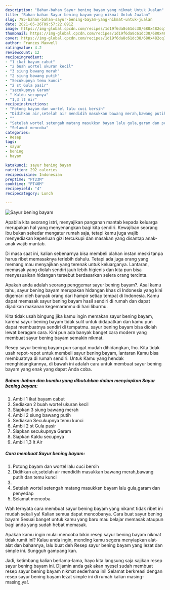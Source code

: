 ```yaml
---
description: "Bahan-bahan Sayur bening bayam yang nikmat Untuk Jualan"
title: "Bahan-bahan Sayur bening bayam yang nikmat Untuk Jualan"
slug: 785-bahan-bahan-sayur-bening-bayam-yang-nikmat-untuk-jualan
date: 2021-05-26T09:57:22.891Z
image: https://img-global.cpcdn.com/recipes/1d19f6da8c61dc38/680x482cq70/sayur-bening-bayam-foto-resep-utama.jpg
thumbnail: https://img-global.cpcdn.com/recipes/1d19f6da8c61dc38/680x482cq70/sayur-bening-bayam-foto-resep-utama.jpg
cover: https://img-global.cpcdn.com/recipes/1d19f6da8c61dc38/680x482cq70/sayur-bening-bayam-foto-resep-utama.jpg
author: Frances Maxwell
ratingvalue: 4.2
reviewcount: 12
recipeingredient:
- "1 ikat bayam cabut"
- "2 buah wortel ukuran kecil"
- "3 siung bawang merah"
- "2 siung bawang putih"
- "Secukupnya temu kunci"
- "2 st Gula pasir"
- "secukupnya Garam"
- " Kaldu secupnya"
- "1,3 lt Air"
recipeinstructions:
- "Potong bayam dan wortel lalu cuci bersih"
- "Didihkan air,setelah air mendidih masukkan bawang merah,bawang putih dan temu kunci"
- ""
- "Setelah wortel setengah matang masukksn bayam lalu gula,garam dan penyedap"
- "Selamat mencoba"
categories:
- Resep
tags:
- sayur
- bening
- bayam

katakunci: sayur bening bayam 
nutrition: 292 calories
recipecuisine: Indonesian
preptime: "PT23M"
cooktime: "PT40M"
recipeyield: "4"
recipecategory: Lunch

---
```



![Sayur bening bayam](https://img-global.cpcdn.com/recipes/1d19f6da8c61dc38/680x482cq70/sayur-bening-bayam-foto-resep-utama.jpg)

Apabila kita seorang istri, menyajikan panganan mantab kepada keluarga merupakan hal yang menyenangkan bagi kita sendiri. Kewajiban seorang ibu bukan sekedar mengatur rumah saja, tetapi kamu juga wajib menyediakan keperluan gizi tercukupi dan masakan yang disantap anak-anak wajib mantab.

Di masa  saat ini, kalian sebenarnya bisa membeli olahan instan meski tanpa harus ribet memasaknya terlebih dahulu. Tetapi ada juga orang yang memang mau menyajikan yang terenak untuk keluarganya. Lantaran, memasak yang diolah sendiri jauh lebih higienis dan kita pun bisa menyesuaikan hidangan tersebut berdasarkan selera orang tercinta. 



Apakah anda adalah seorang penggemar sayur bening bayam?. Asal kamu tahu, sayur bening bayam merupakan hidangan khas di Indonesia yang kini digemari oleh banyak orang dari hampir setiap tempat di Indonesia. Kamu dapat memasak sayur bening bayam hasil sendiri di rumah dan dapat dijadikan makanan kegemaranmu di hari liburmu.

Kita tidak usah bingung jika kamu ingin memakan sayur bening bayam, karena sayur bening bayam tidak sulit untuk didapatkan dan kamu pun dapat membuatnya sendiri di tempatmu. sayur bening bayam bisa diolah lewat beragam cara. Kini pun ada banyak banget cara modern yang membuat sayur bening bayam semakin nikmat.

Resep sayur bening bayam pun sangat mudah dihidangkan, lho. Kita tidak usah repot-repot untuk membeli sayur bening bayam, lantaran Kamu bisa membuatnya di rumah sendiri. Untuk Kamu yang hendak menghidangkannya, di bawah ini adalah cara untuk membuat sayur bening bayam yang enak yang dapat Anda coba.

<!--inarticleads1-->

##### Bahan-bahan dan bumbu yang dibutuhkan dalam menyiapkan Sayur bening bayam:

1. Ambil 1 ikat bayam cabut
1. Sediakan 2 buah wortel ukuran kecil
1. Siapkan 3 siung bawang merah
1. Ambil 2 siung bawang putih
1. Sediakan Secukupnya temu kunci
1. Ambil 2 st Gula pasir
1. Siapkan secukupnya Garam
1. Siapkan  Kaldu secupnya
1. Ambil 1,3 lt Air




<!--inarticleads2-->

##### Cara membuat Sayur bening bayam:

1. Potong bayam dan wortel lalu cuci bersih
1. Didihkan air,setelah air mendidih masukkan bawang merah,bawang putih dan temu kunci
1. 
1. Setelah wortel setengah matang masukksn bayam lalu gula,garam dan penyedap
1. Selamat mencoba




Wah ternyata cara membuat sayur bening bayam yang nikamt tidak ribet ini mudah sekali ya! Kalian semua dapat mencobanya. Cara buat sayur bening bayam Sesuai banget untuk kamu yang baru mau belajar memasak ataupun bagi anda yang sudah hebat memasak.

Apakah kamu ingin mulai mencoba bikin resep sayur bening bayam nikmat tidak rumit ini? Kalau anda ingin, mending kamu segera menyiapkan alat-alat dan bahannya, lalu buat deh Resep sayur bening bayam yang lezat dan simple ini. Sungguh gampang kan. 

Jadi, ketimbang kalian berlama-lama, hayo kita langsung saja sajikan resep sayur bening bayam ini. Dijamin anda gak akan nyesel sudah membuat resep sayur bening bayam nikmat sederhana ini! Selamat berkreasi dengan resep sayur bening bayam lezat simple ini di rumah kalian masing-masing,ya!.

